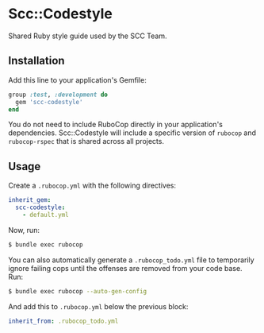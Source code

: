 # Scc::Codestyle

Shared Ruby style guide used by the SCC Team.

## Installation

Add this line to your application's Gemfile:

```ruby
group :test, :development do
  gem 'scc-codestyle'
end
```

You do not need to include RuboCop directly in your application's dependencies. Scc::Codestyle will include a specific version of `rubocop` and `rubocop-rspec` that is shared across all projects.

## Usage

Create a `.rubocop.yml` with the following directives:

```yaml
inherit_gem:
  scc-codestyle:
    - default.yml
```

Now, run:

```bash
$ bundle exec rubocop
```

You can also automatically generate a `.rubocop_todo.yml` file to temporarily ignore failing cops until the offenses are removed from your code base. Run:

```bash
$ bundle exec rubocop --auto-gen-config
```

And add this to `.rubocop.yml` below the previous block:

```yaml
inherit_from: .rubocop_todo.yml
```
